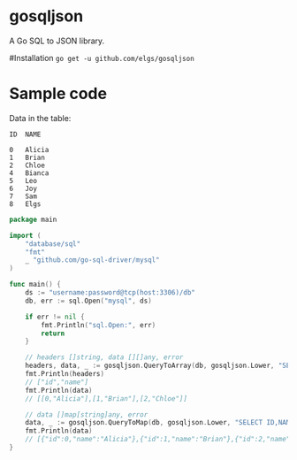 gosqljson
=========

A Go SQL to JSON library.

#Installation
`go get -u github.com/elgs/gosqljson`

# Sample code
Data in the table:
```
ID	NAME

0	Alicia
1	Brian
2	Chloe
4	Bianca
5	Leo
6	Joy
7	Sam
8	Elgs
```
```go
package main

import (
	"database/sql"
	"fmt"
	_ "github.com/go-sql-driver/mysql"
)

func main() {
	ds := "username:password@tcp(host:3306)/db"
	db, err := sql.Open("mysql", ds)

	if err != nil {
		fmt.Println("sql.Open:", err)
		return
	}

	// headers []string, data [][]any, error
	headers, data, _ := gosqljson.QueryToArray(db, gosqljson.Lower, "SELECT ID,NAME FROM t LIMIT ?,?", 0, 3)
	fmt.Println(headers)
	// ["id","name"]
	fmt.Println(data)
	// [[0,"Alicia"],[1,"Brian"],[2,"Chloe"]]

	// data []map[string]any, error
	data, _ := gosqljson.QueryToMap(db, gosqljson.Lower, "SELECT ID,NAME FROM t LIMIT ?,?", 0, 3)
	fmt.Println(data)
	// [{"id":0,"name":"Alicia"},{"id":1,"name":"Brian"},{"id":2,"name":"Chloe"}]
}
```